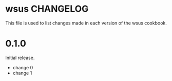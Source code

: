 # wsus CHANGELOG

This file is used to list changes made in each version of the wsus cookbook.

# 0.1.0

Initial release.

- change 0
- change 1

